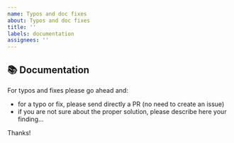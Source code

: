 ```yaml
---
name: Typos and doc fixes
about: Typos and doc fixes
title: ''
labels: documentation
assignees: ''
---
```


## 📚 Documentation

For typos and fixes please go ahead and:

- for a typo or fix, please send directly a PR (no need to create an issue)
- if you are not sure about the proper solution, please describe here your finding...

Thanks!
